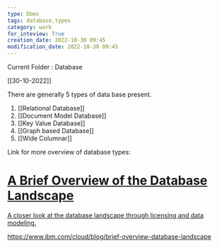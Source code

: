 ```yaml
---
type: Dbms
tags: database,types
category: work
for_inteview: True
creation_date: 2022-10-30 09:45
modification_date: 2022-10-30 09:45
---
```


  
Current Folder : Database




[[30-10-2022]]


There are generally 5 types of data base present.

1. [[Relational Database]]
2. [[Document Model Database]]
3. [[Key Value Database]]
4. [[Graph based Database]]
5. [[Wide Columnar]]


Link for more overview of database types:


<div class="rich-link-card-container"><a class="rich-link-card" href="https://www.ibm.com/cloud/blog/brief-overview-database-landscape" target="_blank">
	<div class="rich-link-image-container">
		<div class="rich-link-image" style="background-image: url('https://1.cms.s81c.com/sites/default/files/styles/ibm_cloud_wide_background/public/2019-06-07/Leadspace-347062255.347062258.jpg?itok=KmXOW0Dn')">
	</div>
	</div>
	<div class="rich-link-card-text">
		<h1 class="rich-link-card-title">A Brief Overview of the Database Landscape</h1>
		<p class="rich-link-card-description">
		A closer look at the database landscape through licensing and data modeling.
		</p>
		<p class="rich-link-href">
		https://www.ibm.com/cloud/blog/brief-overview-database-landscape
		</p>
	</div>
</a></div>

